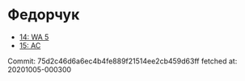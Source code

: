 # Федорчук
- [14: WA 5](14.md)
- [15: AC](15.md)

Commit: 75d2c46d6a6ec4b4fe889f21514ee2cb459d63ff
 fetched at: 20201005-000300
